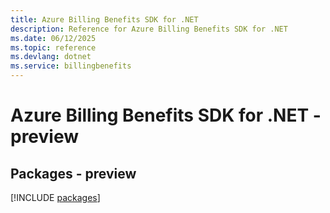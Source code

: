 ```yaml
---
title: Azure Billing Benefits SDK for .NET
description: Reference for Azure Billing Benefits SDK for .NET
ms.date: 06/12/2025
ms.topic: reference
ms.devlang: dotnet
ms.service: billingbenefits
---
```

# Azure Billing Benefits SDK for .NET - preview
## Packages - preview
[!INCLUDE [packages](billing-benefits-index.md)]